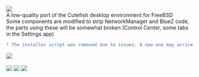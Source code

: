 <img src="https://static1.textcraft.net/data1/e/b/eb96e8f8223d7bf5ce757ec23ac43bfdf9c733c4da39a3ee5e6b4b0d3255bfef95601890afd80709da39a3ee5e6b4b0d3255bfef95601890afd80709e34d42add355da9fafc71e1ae9987ee6.png"></img><br>
A low-quality port of the Cutefish desktop environment for FreeBSD<br>
Some components are modified to strip NetworkManager and BlueZ code, the parts using these will be somewhat broken (Control Center, some tabs in the Settings app)<br>
```diff
! The installer script was removed due to issues. A new one may arrive soon.
```
<img src="https://static1.textcraft.net/data1/1/e/1ec0a21b93c2e19444b81f6bb64f1e9edea91559da39a3ee5e6b4b0d3255bfef95601890afd80709da39a3ee5e6b4b0d3255bfef95601890afd807090fa8c21b2cb66d117395ffd4cd679385.png"></img><br><br>
<img src="https://i.ibb.co/QY1BCMs/2022-10-15-084053-1920x1080-scrot.png"></img>
<img src="https://i.ibb.co/483bHgw/2022-10-13-204937-1920x1080-scrot.png"></img>
<img src="https://i.ibb.co/vc1n0rW/2022-10-13-181657-1920x1080-scrot.png"></img>
